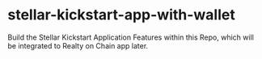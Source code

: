 # stellar-kickstart-app-with-wallet
Build the Stellar Kickstart Application Features within this Repo, which will be integrated to Realty on Chain app later.
